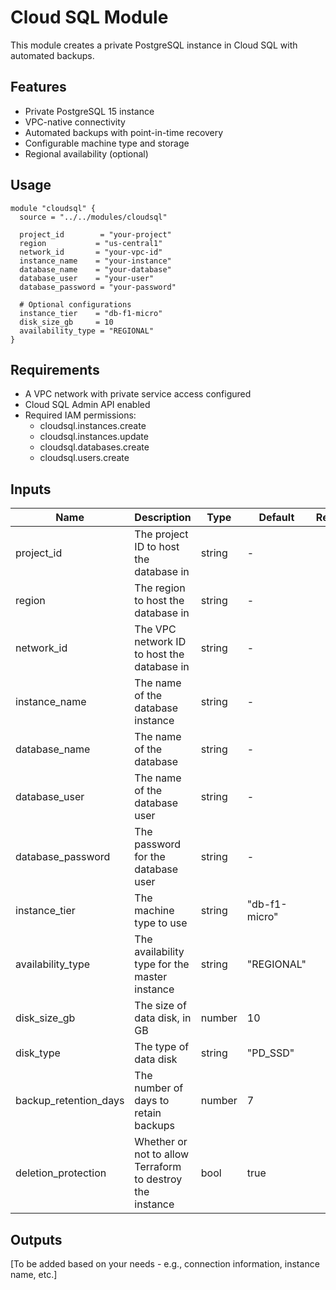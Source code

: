 # Cloud SQL Module

This module creates a private PostgreSQL instance in Cloud SQL with automated backups.

## Features

- Private PostgreSQL 15 instance
- VPC-native connectivity
- Automated backups with point-in-time recovery
- Configurable machine type and storage
- Regional availability (optional)

## Usage

```hcl
module "cloudsql" {
  source = "../../modules/cloudsql"

  project_id        = "your-project"
  region           = "us-central1"
  network_id       = "your-vpc-id"
  instance_name    = "your-instance"
  database_name    = "your-database"
  database_user    = "your-user"
  database_password = "your-password"

  # Optional configurations
  instance_tier    = "db-f1-micro"
  disk_size_gb     = 10
  availability_type = "REGIONAL"
}
```

## Requirements

- A VPC network with private service access configured
- Cloud SQL Admin API enabled
- Required IAM permissions:
  - cloudsql.instances.create
  - cloudsql.instances.update
  - cloudsql.databases.create
  - cloudsql.users.create

## Inputs

| Name                  | Description                                               | Type   | Default       | Required |
| --------------------- | --------------------------------------------------------- | ------ | ------------- | :------: |
| project_id            | The project ID to host the database in                    | string | -             |   yes    |
| region                | The region to host the database in                        | string | -             |   yes    |
| network_id            | The VPC network ID to host the database in                | string | -             |   yes    |
| instance_name         | The name of the database instance                         | string | -             |   yes    |
| database_name         | The name of the database                                  | string | -             |   yes    |
| database_user         | The name of the database user                             | string | -             |   yes    |
| database_password     | The password for the database user                        | string | -             |   yes    |
| instance_tier         | The machine type to use                                   | string | "db-f1-micro" |    no    |
| availability_type     | The availability type for the master instance             | string | "REGIONAL"    |    no    |
| disk_size_gb          | The size of data disk, in GB                              | number | 10            |    no    |
| disk_type             | The type of data disk                                     | string | "PD_SSD"      |    no    |
| backup_retention_days | The number of days to retain backups                      | number | 7             |    no    |
| deletion_protection   | Whether or not to allow Terraform to destroy the instance | bool   | true          |    no    |

## Outputs

[To be added based on your needs - e.g., connection information, instance name, etc.]
